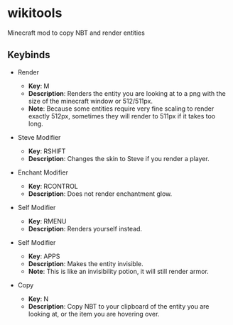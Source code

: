 # wikitools
Minecraft mod to copy NBT and render entities

## Keybinds

* Render
  * **Key**: M
  * **Description**: Renders the entity you are looking at to a png with the size of the minecraft window or 512/511px.
  * **Note**: Because some entities require very fine scaling to render exactly 512px, sometimes they will render to 511px if it takes too long.

* Steve Modifier
  * **Key**: RSHIFT
  * **Description**: Changes the skin to Steve if you render a player.

* Enchant Modifier
  * **Key**: RCONTROL
  * **Description**: Does not render enchantment glow.

* Self Modifier
  * **Key**: RMENU
  * **Description**: Renders yourself instead.

* Self Modifier
  * **Key**: APPS
  * **Description**: Makes the entity invisible.
  * **Note**: This is like an invisibility potion, it will still render armor.

* Copy
  * **Key**: N
  * **Description**: Copy NBT to your clipboard of the entity you are looking at, or the item you are hovering over.
